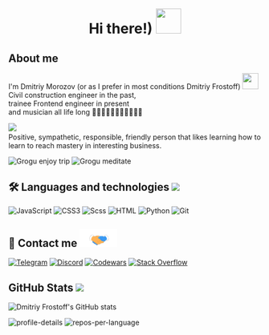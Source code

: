 <!--title start-->
<h1 align="center">Hi there!) <img src="https://user-images.githubusercontent.com/74038190/221352989-518609ab-b4d1-459e-929f-a08cd2bd9b3c.gif" height="50" width="50"></h1>
<!--title end-->
<!--about me start-->
<section>
<h2>About me</h2>    
<p>I'm Dmitriy Morozov (or as I prefer in most conditions Dmitriy Frostoff) <img src="https://user-images.githubusercontent.com/74038190/212744289-c46f1717-bfc9-4724-8ef3-4b08e3583110.gif" height="32" width="32"><br>
Civil construction engineer in the past, <br>
trainee Frontend engineer in present <br>
and musician all life long 🎼🎸🎤🎹🎹🎹🎹🎹🎹🎹🥁</p>
<p><img src="https://user-images.githubusercontent.com/74038190/238200839-9c351cb9-c9a2-4b20-8420-e96b8331a53b.gif" height="32"> <br>Positive, sympathetic, responsible, friendly person that likes learning how to learn to reach mastery in interesting business.</p>
<img src="https://i.pinimg.com/originals/17/bc/93/17bc93709623f3d656249027fb1df1ff.gif" alt="Grogu enjoy trip" height=75px> <img src="https://media.tenor.com/9vZ20T7kkvAAAAAC/baby-yoda.gif" alt="Grogu meditate" height=75px>
</section>
<!--about me end-->

<!--Languages and technologies start-->
<section>
<h2>🛠 Languages and technologies <img src="https://media2.giphy.com/media/QssGEmpkyEOhBCb7e1/giphy.gif?cid=ecf05e47a0n3gi1bfqntqmob8g9aid1oyj2wr3ds3mg700bl&rid=giphy.gif" width=32px></h2>   

![JavaScript](https://img.shields.io/badge/-javascript-%23090909?style=for-the-badge&logo=javascript)
![CSS3](https://img.shields.io/badge/css3-%23090909.svg?style=for-the-badge&logo=css3&logoColor=%231572B6)
![Scss](https://img.shields.io/badge/-scss-%23090909?style=for-the-badge&logo=sass)
![HTML](https://img.shields.io/badge/-HTML5-%23090909?style=for-the-badge&logo=HTML5)
![Python](https://img.shields.io/badge/python-%23090909?style=for-the-badge&logo=python&logoColor=ffdd54)
![Git](https://img.shields.io/badge/git-%23090909.svg?style=for-the-badge&logo=git&logoColor=white&logoColor=%23E34234)
</section>
<!--Languages and technologies end-->

<!--Contact me start-->
<h2> 📱 Contact me <img src='https://raw.githubusercontent.com/benbahrenburg/benbahrenburg/main/assets/handshake.gif' width="75px"></h2>    

[![Telegram](https://img.shields.io/badge/-telegram-090909?style=for-the-badge&logo=telegram)](https://t.me/Dmitriy_Frostoff)
[![Discord](https://img.shields.io/badge/-Discord-090909?style=for-the-badge&logo=Discord)](https://discord.com/channels/@Dmitriy-Frostoff#9603)
[![Codewars](https://img.shields.io/badge/-Codewars-090909?style=for-the-badge&logo=Codewars&logoColor=%23E34234)](https://www.codewars.com/users/rsschool_78dcfb24c923f558)
[![Stack Overflow](https://img.shields.io/badge/-Stackoverflow-090909?style=for-the-badge&logo=stack-overflow&logoColor=%23FF4433)](https://stackoverflow.com/users/20705648/dmitriy-frostoff)
</section>
<!--Contact me end-->

<!--GitHub Stats start-->
<section>
<h2> GitHub Stats <img src='https://media1.giphy.com/media/du3J3cXyzhj75IOgvA/giphy.gif?cid=ecf05e47x2g034i9pzwtzzsd3xgg2w9nr94t4tflbbgo3008&rid=giphy.gif' width='32px'> </h2>

<img src="https://github-readme-stats-sigma-five.vercel.app/api?username=Dmitriy-Frostoff&show_icons=true&theme=tokyonight&count_private=true" alt="Dmitriy Frostoff's GitHub stats"/>

<a href="https://github.com/Dmitriy-Frostoff"></a>
<img src="http://github-profile-summary-cards.vercel.app/api/cards/profile-details?username=Dmitriy-Frostoff&theme=tokyonight&layout=compact" alt="profile-details"/>
<img src="http://github-profile-summary-cards.vercel.app/api/cards/repos-per-language?username=Dmitriy-Frostoff&theme=tokyonight" alt="repos-per-language"/>
</section>
<!--GitHub Stats end-->
